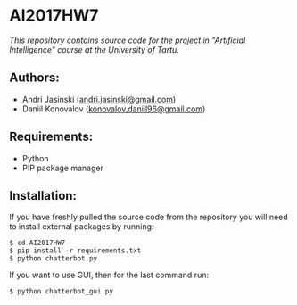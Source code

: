 # AI2017HW7

_*This repository contains source code for the project in "Artificial Intelligence" course at the University of Tartu.*_

## Authors:
* Andri Jasinski (andri.jasinski@gmail.com)
* Daniil Konovalov (konovalov.daniil96@gmail.com)

## Requirements:
* Python
* PIP package manager

## Installation:
If you have freshly pulled the source code from the repository you will need to install external packages by running:

```
$ cd AI2017HW7
$ pip install -r requirements.txt
$ python chatterbot.py
```
If you want to use GUI, then for the last command run:
```
$ python chatterbot_gui.py
```